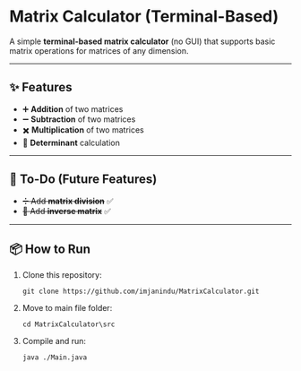 # Matrix Calculator (Terminal-Based)

A simple **terminal-based matrix calculator** (no GUI) that supports basic matrix operations for matrices of any dimension.

---

## ✨ Features
- ➕ **Addition** of two matrices  
- ➖ **Subtraction** of two matrices  
- ✖️ **Multiplication** of two matrices  
- 🔢 **Determinant** calculation  

---

## 🚀 To-Do (Future Features)
- ~~➗ Add **matrix division**~~ ✅
- ~~🔄 Add **inverse matrix**~~ ✅  

---

## 📦 How to Run
1. Clone this repository:

   ```
   git clone https://github.com/imjanindu/MatrixCalculator.git
   ```
2. Move to main file folder:

   ```
   cd MatrixCalculator\src
   ```
3. Compile and run:

   ```
   java ./Main.java
   ```
